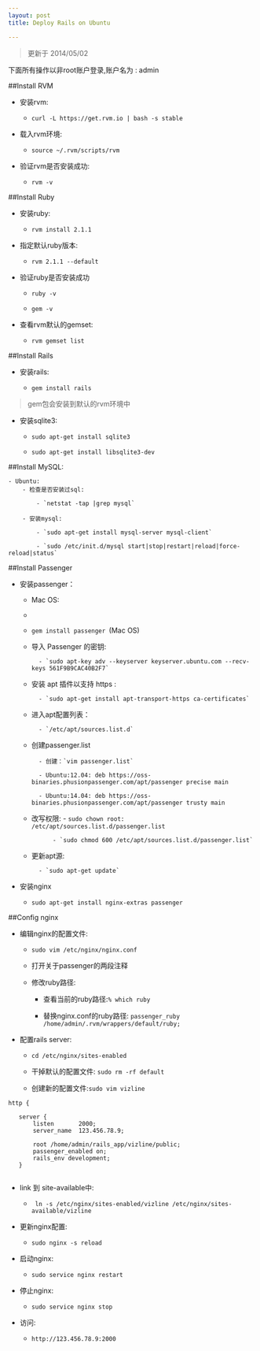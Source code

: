 ```yaml
---
layout: post
title: Deploy Rails on Ubuntu

---
```


>更新于 2014/05/02

下面所有操作以非root账户登录,账户名为 : admin

##Install RVM

- 安装rvm: 

	- `curl -L https://get.rvm.io | bash -s stable`
	
- 载入rvm环境:

	- `source ~/.rvm/scripts/rvm`
	
- 验证rvm是否安装成功:

	- `rvm -v`
	
##Install Ruby

- 安装ruby:
	
	- `rvm install 2.1.1`
	
- 指定默认ruby版本:

	- `rvm 2.1.1 --default`
	
- 验证ruby是否安装成功

	- `ruby -v`
	
	- `gem -v`
	
- 查看rvm默认的gemset:

	- `rvm gemset list`
		 	
##Install Rails

- 安装rails:
	
	- `gem install rails` 

>gem包会安装到默认的rvm环境中
	
- 安装sqlite3:

	- `sudo apt-get install sqlite3`
	
	- `sudo apt-get install libsqlite3-dev `


##Install MySQL:

	- Ubuntu:
		- 检查是否安装过sql: 
	
			- `netstat -tap |grep mysql`
		
		- 安装mysql: 
	
			- `sudo apt-get install mysql-server mysql-client` 
		
			- `sudo /etc/init.d/mysql start|stop|restart|reload|force-reload|status`
	

##Install Passenger

- 安装passenger：

	- Mac OS:
	- 
	- `gem install passenger `(Mac OS)
	
	- 导入 Passenger 的密钥: 
	
			- `sudo apt-key adv --keyserver keyserver.ubuntu.com --recv-keys 561F9B9CAC40B2F7` 
	
	- 安装 apt 插件以支持 https :
	
			- `sudo apt-get install apt-transport-https ca-certificates`
	
	- 进入apt配置列表：
	
			- `/etc/apt/sources.list.d`
	
	- 创建passenger.list
	
			- 创建：`vim passenger.list`
			
			- Ubuntu:12.04: deb https://oss-binaries.phusionpassenger.com/apt/passenger precise main 
			
			- Ubuntu:14.04: deb https://oss-binaries.phusionpassenger.com/apt/passenger trusty main		
	
	- 改写权限:
			- `sudo chown root: /etc/apt/sources.list.d/passenger.list` 
			
    			- `sudo chmod 600 /etc/apt/sources.list.d/passenger.list`
    	
	- 更新apt源:
	
			- `sudo apt-get update`
		
	
- 安装nginx
	
	- `sudo apt-get install nginx-extras passenger`
	
##Config nginx
	
- 编辑nginx的配置文件:
	
	- `sudo vim /etc/nginx/nginx.conf`
	
	- 打开关于passenger的两段注释
		
	- 修改ruby路径:
	
		- 查看当前的ruby路径:`% which ruby` 
		
		- 替换nginx.conf的ruby路径: `passenger_ruby /home/admin/.rvm/wrappers/default/ruby;`
	

- 配置rails server:

	- `cd /etc/nginx/sites-enabled`
	
	- 干掉默认的配置文件: `sudo rm -rf default`
	
	- 创建新的配置文件:`sudo vim vizline`
	
```
http {

   server {
       listen       2000;
       server_name  123.456.78.9;

       root /home/admin/rails_app/vizline/public;
       passenger_enabled on;
       rails_env development;
   }
    
``` 

- link 到 site-available中:

	- ` ln -s /etc/nginx/sites-enabled/vizline /etc/nginx/sites-available/vizline`

- 更新nginx配置:
	- `sudo nginx -s reload`

- 启动nginx:
 
	- `sudo service nginx restart` 

- 停止nginx:
	
	- `sudo service nginx stop`
	
- 访问:
	- `http://123.456.78.9:2000`






